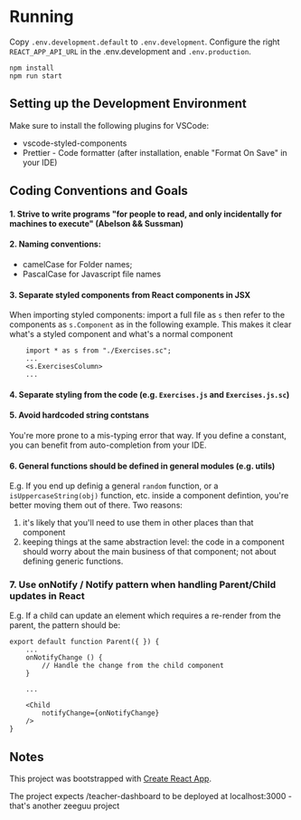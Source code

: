 # Running

Copy `.env.development.default` to `.env.development`.
Configure the right `REACT_APP_API_URL` in the .env.development and `.env.production`.

    npm install
    npm run start

## Setting up the Development Environment

Make sure to install the following plugins for VSCode:

- vscode-styled-components
- Prettier - Code formatter (after installation, enable "Format On Save" in your IDE)

## Coding Conventions and Goals

#### 1. Strive to write programs "for people to read, and only incidentally for machines to execute" (Abelson && Sussman)

#### 2. Naming conventions:

- camelCase for Folder names;
- PascalCase for Javascript file names

#### 3. Separate styled components from React components in JSX

When importing styled components: import a full file as `s`
then refer to the components as `s.Component` as in the following
example. This makes it clear what's a styled component and what's
a normal component

```
    import * as s from "./Exercises.sc";
    ...
    <s.ExercisesColumn>
    ...
```

#### 4. Separate styling from the code (e.g. `Exercises.js` and `Exercises.js.sc`)

#### 5. Avoid hardcoded string contstans

You're more prone to a mis-typing error that way.
If you define a constant, you can benefit from auto-completion from your IDE.

#### 6. General functions should be defined in general modules (e.g. utils)

E.g. If you end up definig a general `random` function, or a `isUppercaseString(obj)` function, etc.
inside a component defintion, you're better moving them out of there. Two reasons:

1. it's likely that you'll need to use them in other places than that component
2. keeping things at the same abstraction level: the code in a component should worry about the main business of that component; not about defining generic functions.

### 7. Use onNotify / Notify pattern when handling Parent/Child updates in React

E.g. If a child can update an element which requires a re-render from the parent, the pattern should be:

```
export default function Parent({ }) {
    ...
    onNotifyChange () {
        // Handle the change from the child component
    }

    ...

    <Child
        notifyChange={onNotifyChange}
    />
}
```

## Notes

This project was bootstrapped with [Create React App](https://github.com/facebook/create-react-app).

The project expects /teacher-dashboard to be deployed at localhost:3000 - that's another zeeguu project
